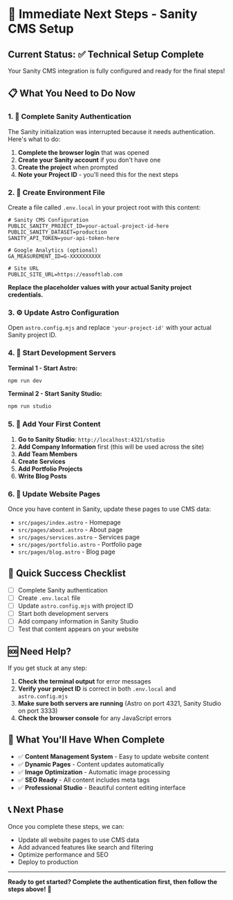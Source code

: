 # 🚀 Immediate Next Steps - Sanity CMS Setup

## Current Status: ✅ Technical Setup Complete
Your Sanity CMS integration is fully configured and ready for the final steps!

## 📋 What You Need to Do Now

### 1. 🔐 Complete Sanity Authentication
The Sanity initialization was interrupted because it needs authentication. Here's what to do:

1. **Complete the browser login** that was opened
2. **Create your Sanity account** if you don't have one
3. **Create the project** when prompted
4. **Note your Project ID** - you'll need this for the next steps

### 2. 📝 Create Environment File
Create a file called `.env.local` in your project root with this content:

```env
# Sanity CMS Configuration
PUBLIC_SANITY_PROJECT_ID=your-actual-project-id-here
PUBLIC_SANITY_DATASET=production
SANITY_API_TOKEN=your-api-token-here

# Google Analytics (optional)
GA_MEASUREMENT_ID=G-XXXXXXXXXX

# Site URL
PUBLIC_SITE_URL=https://easoftlab.com
```

**Replace the placeholder values with your actual Sanity project credentials.**

### 3. ⚙️ Update Astro Configuration
Open `astro.config.mjs` and replace `'your-project-id'` with your actual Sanity project ID.

### 4. 🚀 Start Development Servers

**Terminal 1 - Start Astro:**
```bash
npm run dev
```

**Terminal 2 - Start Sanity Studio:**
```bash
npm run studio
```

### 5. 📝 Add Your First Content

1. **Go to Sanity Studio**: `http://localhost:4321/studio`
2. **Add Company Information** first (this will be used across the site)
3. **Add Team Members**
4. **Create Services**
5. **Add Portfolio Projects**
6. **Write Blog Posts**

### 6. 🔄 Update Website Pages
Once you have content in Sanity, update these pages to use CMS data:

- `src/pages/index.astro` - Homepage
- `src/pages/about.astro` - About page
- `src/pages/services.astro` - Services page
- `src/pages/portfolio.astro` - Portfolio page
- `src/pages/blog.astro` - Blog page

## 🎯 Quick Success Checklist

- [ ] Complete Sanity authentication
- [ ] Create `.env.local` file
- [ ] Update `astro.config.mjs` with project ID
- [ ] Start both development servers
- [ ] Add company information in Sanity Studio
- [ ] Test that content appears on your website

## 🆘 Need Help?

If you get stuck at any step:

1. **Check the terminal output** for error messages
2. **Verify your project ID** is correct in both `.env.local` and `astro.config.mjs`
3. **Make sure both servers are running** (Astro on port 4321, Sanity Studio on port 3333)
4. **Check the browser console** for any JavaScript errors

## 🎉 What You'll Have When Complete

- ✅ **Content Management System** - Easy to update website content
- ✅ **Dynamic Pages** - Content updates automatically
- ✅ **Image Optimization** - Automatic image processing
- ✅ **SEO Ready** - All content includes meta tags
- ✅ **Professional Studio** - Beautiful content editing interface

## 📞 Next Phase

Once you complete these steps, we can:
- Update all website pages to use CMS data
- Add advanced features like search and filtering
- Optimize performance and SEO
- Deploy to production

---

**Ready to get started? Complete the authentication first, then follow the steps above!** 🚀 
